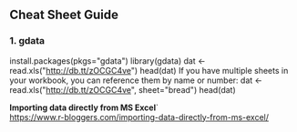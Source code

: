 ## Cheat Sheet Guide
### 1. gdata  

  install.packages(pkgs="gdata")
  library(gdata)
  dat <- read.xls("http://db.tt/zOCGC4ve")
  head(dat)
  If you have multiple sheets in your workbook, you can reference them by name or number:
  dat <- read.xls("http://db.tt/zOCGC4ve", sheet="bread")
  head(dat)
 
 **Importing data directly from MS Excel**`
<br> https://www.r-bloggers.com/importing-data-directly-from-ms-excel/

